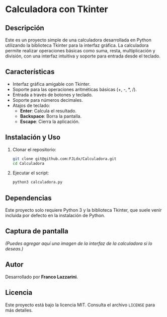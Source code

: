 # Calculadora con Tkinter

## Descripción
Este es un proyecto simple de una calculadora desarrollada en Python utilizando la biblioteca Tkinter para la interfaz gráfica. La calculadora permite realizar operaciones básicas como suma, resta, multiplicación y división, con una interfaz intuitiva y soporte para entrada desde el teclado.

## Características
- Interfaz gráfica amigable con Tkinter.
- Soporte para las operaciones aritméticas básicas (+, -, *, /).
- Entrada a través de botones y teclado.
- Soporte para números decimales.
- Atajos de teclado:
  - **Enter**: Calcula el resultado.
  - **Backspace**: Borra la pantalla.
  - **Escape**: Cierra la aplicación.

## Instalación y Uso
1. Clonar el repositorio:
   ```bash
   git clone git@github.com:FJLdx/Calculadora.git
   cd Calculadora
   ```
2. Ejecutar el script:
   ```bash
   python3 calculadora.py
   ```

## Dependencias
Este proyecto solo requiere Python 3 y la biblioteca Tkinter, que suele venir incluida por defecto en la instalación de Python.

## Captura de pantalla
*(Puedes agregar aquí una imagen de la interfaz de la calculadora si lo deseas.)*

## Autor
Desarrollado por **Franco Lazzarini**.

## Licencia
Este proyecto está bajo la licencia MIT. Consulta el archivo `LICENSE` para más detalles.


